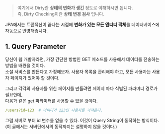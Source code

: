 > 여기에서 Dirty란 **상태의 변화가 생긴** 정도로 이해하시면 됩니다.  
> 즉, Dirty Checking이란 **상태 변경 검사** 입니다.

JPA에서는 트랜잭션이 끝나는 시점에 **변화가 있는 모든 엔티티 객체**를 데이터베이스에 자동으로 반영해줍니다.



## 1. Query Parameter

당신이 웹 개발자라면, 가장 간단한 방법인 GET 메소드를 사용해서 데이터를 전송하는 방법을 배웠을 것이다.  
소셜 서비스를 만든다고 가정해보자. 사용자 목록을 관리해야 하고, 모든 사용자는 사용자 페이지가 있어야 할 것이다.

그리고 각각의 사용자를 위한 페이지를 만들려면 페이지 마다 식별된 파라미터 경로가 필요한데,  
다음과 같은 get 파라미터를 사용할 수 있을 것이다.

```yml
/users?id=123  # 아이디가 123인 사용자를 가져온다.
```

그럼 서버로 부터 id 변수를 얻을 수 있다. 이것이 Query String이 동작하는 방식이다.  
(이 글에서는 서버단에서의 동작까지는 설명하지 않을 것이다.)